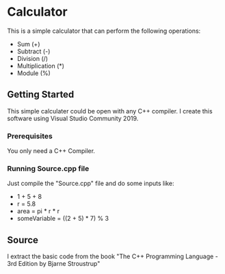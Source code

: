 # Calculator
This is a simple calculator that can perform the following operations:
* Sum (+)
* Subtract (-)
* Division (/)
* Multiplication (*)
* Module (%)
  
## Getting Started
This simple calculater could be open with any C++ compiler. I create this software using Visual Studio Community 2019.

### Prerequisites
You only need a C++ Compiler.

### Running Source.cpp file
Just compile the "Source.cpp" file and do some inputs like:
* 1 + 5 + 8
* r = 5.8
* area = pi * r * r
* someVariable = ((2 + 5) * 7) % 3
  
## Source
I extract the basic code from the book "The C++ Programming Language - 3rd Edition by Bjarne Stroustrup"

